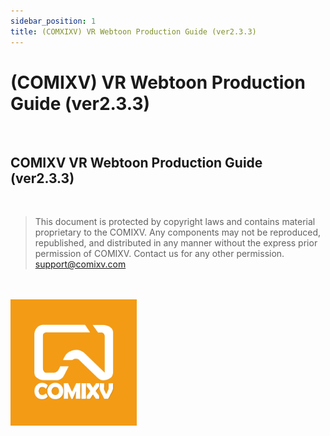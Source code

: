 ```yaml
---
sidebar_position: 1
title: (COMXIXV) VR Webtoon Production Guide (ver2.3.3)
---
```


# (COMIXV)  VR Webtoon Production Guide (ver2.3.3)

<br/>

## COMIXV VR Webtoon Production Guide (ver2.3.3)

<br/>

>  This document is protected by copyright laws and contains material proprietary to the COMIXV. Any components may not be reproduced, republished, and distributed in any manner without the express prior permission of COMIXV. Contact us for any other permission. support@comixv.com

<br/>
<br/>

<img src="../images/intro~2/logo.jpg" height="40%" width="40%"/>


